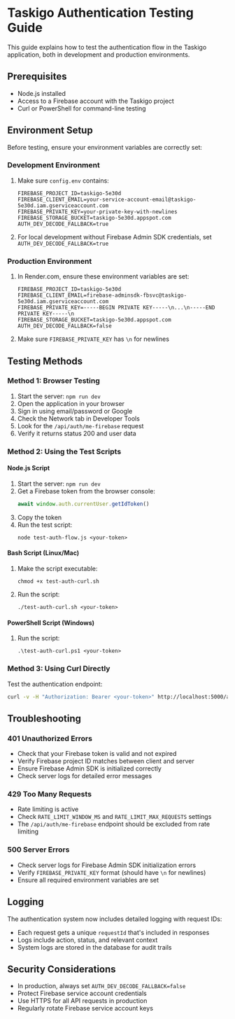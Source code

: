 # Taskigo Authentication Testing Guide

This guide explains how to test the authentication flow in the Taskigo application, both in development and production environments.

## Prerequisites

- Node.js installed
- Access to a Firebase account with the Taskigo project
- Curl or PowerShell for command-line testing

## Environment Setup

Before testing, ensure your environment variables are correctly set:

### Development Environment

1. Make sure `config.env` contains:
   ```
   FIREBASE_PROJECT_ID=taskigo-5e30d
   FIREBASE_CLIENT_EMAIL=your-service-account-email@taskigo-5e30d.iam.gserviceaccount.com
   FIREBASE_PRIVATE_KEY=your-private-key-with-newlines
   FIREBASE_STORAGE_BUCKET=taskigo-5e30d.appspot.com
   AUTH_DEV_DECODE_FALLBACK=true
   ```

2. For local development without Firebase Admin SDK credentials, set `AUTH_DEV_DECODE_FALLBACK=true`

### Production Environment

1. In Render.com, ensure these environment variables are set:
   ```
   FIREBASE_PROJECT_ID=taskigo-5e30d
   FIREBASE_CLIENT_EMAIL=firebase-adminsdk-fbsvc@taskigo-5e30d.iam.gserviceaccount.com
   FIREBASE_PRIVATE_KEY=-----BEGIN PRIVATE KEY-----\n...\n-----END PRIVATE KEY-----\n
   FIREBASE_STORAGE_BUCKET=taskigo-5e30d.appspot.com
   AUTH_DEV_DECODE_FALLBACK=false
   ```

2. Make sure `FIREBASE_PRIVATE_KEY` has `\n` for newlines

## Testing Methods

### Method 1: Browser Testing

1. Start the server: `npm run dev`
2. Open the application in your browser
3. Sign in using email/password or Google
4. Check the Network tab in Developer Tools
5. Look for the `/api/auth/me-firebase` request
6. Verify it returns status 200 and user data

### Method 2: Using the Test Scripts

#### Node.js Script

1. Start the server: `npm run dev`
2. Get a Firebase token from the browser console:
   ```javascript
   await window.auth.currentUser.getIdToken()
   ```
3. Copy the token
4. Run the test script:
   ```
   node test-auth-flow.js <your-token>
   ```

#### Bash Script (Linux/Mac)

1. Make the script executable:
   ```
   chmod +x test-auth-curl.sh
   ```
2. Run the script:
   ```
   ./test-auth-curl.sh <your-token>
   ```

#### PowerShell Script (Windows)

1. Run the script:
   ```
   .\test-auth-curl.ps1 <your-token>
   ```

### Method 3: Using Curl Directly

Test the authentication endpoint:

```bash
curl -v -H "Authorization: Bearer <your-token>" http://localhost:5000/api/auth/me-firebase
```

## Troubleshooting

### 401 Unauthorized Errors

- Check that your Firebase token is valid and not expired
- Verify Firebase project ID matches between client and server
- Ensure Firebase Admin SDK is initialized correctly
- Check server logs for detailed error messages

### 429 Too Many Requests

- Rate limiting is active
- Check `RATE_LIMIT_WINDOW_MS` and `RATE_LIMIT_MAX_REQUESTS` settings
- The `/api/auth/me-firebase` endpoint should be excluded from rate limiting

### 500 Server Errors

- Check server logs for Firebase Admin SDK initialization errors
- Verify `FIREBASE_PRIVATE_KEY` format (should have `\n` for newlines)
- Ensure all required environment variables are set

## Logging

The authentication system now includes detailed logging with request IDs:

- Each request gets a unique `requestId` that's included in responses
- Logs include action, status, and relevant context
- System logs are stored in the database for audit trails

## Security Considerations

- In production, always set `AUTH_DEV_DECODE_FALLBACK=false`
- Protect Firebase service account credentials
- Use HTTPS for all API requests in production
- Regularly rotate Firebase service account keys 